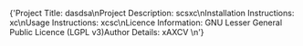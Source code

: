 {'Project Title: dasdsa\nProject Description:  scsxc\nInstallation Instructions: xc\nUsage Instructions: xcsc\nLicence Information: GNU Lesser General Public Licence (LGPL v3)Author Details: xAXCV \n'}